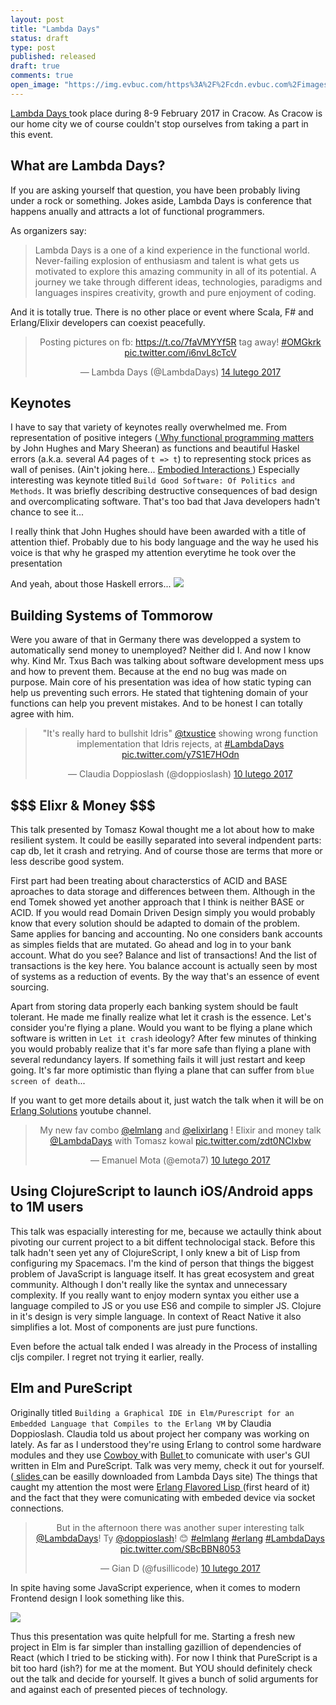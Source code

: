 ```yaml
---
layout: post
title: "Lambda Days"
status: draft
type: post
published: released
draft: true
comments: true
open_image: "https://img.evbuc.com/https%3A%2F%2Fcdn.evbuc.com%2Fimages%2F25795811%2F131110422203%2F1%2Foriginal.jpg?h=230&w=460&rect=0%2C24%2C1402%2C701&s=4a500abe5a910a6940217465fd59e34f"
---
```



<a href="http://www.lambdadays.org/lambdadays2017"> Lambda Days </a> took place during 8-9 February 2017 in Cracow. As Cracow is our home city we of course couldn't stop ourselves from taking a part in this event.

<!--more-->

## What are Lambda Days?

If you are asking yourself that question, you have been probably living under a rock or something. Jokes aside, Lambda Days is conference that happens anually and attracts a lot of functional programmers.

As organizers say:

> Lambda Days is a one of a kind experience in the functional world.
> Never-failing explosion of enthusiasm and talent is what gets us motivated to explore this amazing community in all of its potential.
> A journey we take through different ideas, technologies, paradigms and languages inspires creativity, growth and pure enjoyment of coding.

And it is totally true. There is no other place or  event where Scala, F# and Erlang/Elixir developers can coexist peacefully.

<center><blockquote class="twitter-tweet" data-lang="pl"><p lang="en" dir="ltr">Posting pictures on fb: <a href="https://t.co/7faVMYYf5R">https://t.co/7faVMYYf5R</a> tag away!
<a href="https://twitter.com/hashtag/OMGkrk?src=hash">#OMGkrk</a>
<a href="https://t.co/i6nvL8cTcV">pic.twitter.com/i6nvL8cTcV</a></p>&mdash; Lambda Days (@LambdaDays) <a href="https://twitter.com/LambdaDays/status/831532756656070657">14 lutego 2017</a></blockquote></center>


## Keynotes

I have to say that variety of keynotes really overwhelmed me. From representation of positive integers (<a href="Why Functional Programming Matters"> Why functional programming matters</a> by John Hughes and Mary Sheeran) as functions and beautiful Haskel errors (a.k.a. several A4 pages of `t => t`) to representing stock prices as wall of penises. (Ain't joking here... <a href="https://twitter.com/BayaMoba/status/830094279133560832">Embodied Interactions </a>) Especially interesting was keynote titled `Build Good Software: Of Politics and Methods`. It was briefly describing destructive consequences of bad design and overcomplicating software. That's too bad that Java developers hadn't chance to see it...

I really think that John Hughes should have been awarded with a title of attention thief. Probably due to his body language and the way he used his voice is that why he grasped my attention everytime he took over the presentation

And yeah, about those Haskell errors...
<img src="{{ site.baseurl }}/images/lambdas/haskell_errors.png" />


## Building Systems of Tommorow

Were you aware of that in Germany there was developped a system to automatically send money to unemployed? Neither did I. And now I know why. Kind Mr. Txus Bach was talking about software development mess ups and how to prevent them. Because at the end no bug was made on purpose. Main core of his presentation was idea of how static typing can help us preventing such errors. He stated that tightening domain of your functions can help you prevent mistakes. And to be honest I can totally agree with him.

<center><blockquote class="twitter-tweet" data-lang="pl"><p lang="en" dir="ltr">&quot;It&#39;s really hard to bullshit Idris&quot; <a href="https://twitter.com/txustice">@txustice</a> showing wrong function implementation that Idris rejects, at <a href="https://twitter.com/hashtag/LambdaDays?src=hash">#LambdaDays</a> <a href="https://t.co/y7S1E7HOdn">pic.twitter.com/y7S1E7HOdn</a></p>&mdash; Claudia Doppioslash (@doppioslash) <a href="https://twitter.com/doppioslash/status/829996405993435138">10 lutego 2017</a></blockquote></center>

## \$\$\$  Elixr & Money \$\$\$

This talk presented by Tomasz Kowal thought me a lot about how to make resilient system. It could be easilly separated into several indpendent parts: cap db, let it crash and retrying. And of course those are terms that more or less describe good system.

First part had been treating about characterstics of ACID and BASE aproaches to data storage and differences between them. Although in the end Tomek showed yet another approach that I think is neither BASE or ACID. If you would read Domain Driven Design simply you would probably know that every solution should be adapted to domain of the problem. Same applies for bancing and accounting. No one considers bank accounts as simples fields that are mutated. Go ahead and log in to your bank account. What do you see? Balance and list of transactions! And the list of transactions is the key here. You balance account is actually seen by most of systems as a reduction of events. By the way that's an essence of event sourcing.

Apart from storing data properly each banking system should be fault tolerant. He made me finally realize what let it crash is the essence. Let's consider you're flying a plane. Would you want to be flying a plane which software is written in `Let it crash` ideology? After few minutes of thinking you would probably realize that it's far more safe than flying a plane with several redundancy layers. If something fails it will just restart and keep going. It's far more optimistic than flying a plane that can suffer from `blue screen of death`...

If you want to get more details about it, just watch the talk when it will be on <a href="https://www.youtube.com/user/ErlangSolutions"> Erlang Solutions</a> youtube channel.

<center><blockquote class="twitter-tweet" data-lang="pl"><p lang="en" dir="ltr">My new fav combo <a href="https://twitter.com/elmlang">@elmlang</a> and <a href="https://twitter.com/elixirlang">@elixirlang</a> ! Elixir and money talk <a href="https://twitter.com/LambdaDays">@LambdaDays</a> with Tomasz kowal <a href="https://t.co/zdt0NCIxbw">pic.twitter.com/zdt0NCIxbw</a></p>&mdash; Emanuel Mota (@emota7) <a href="https://twitter.com/emota7/status/830005889469911040">10 lutego 2017</a></blockquote></center>

## Using ClojureScript to launch iOS/Android apps to 1M users

This talk was espacially interesting for me, because we actaully think about pivoting our current project to a bit diffent technolocigal stack. Before this talk hadn't seen yet any of ClojureScript, I only knew a bit of Lisp from configuring my Spacemacs. I'm the kind of person that things the biggest problem of JavaScript is language itself. It has great ecosystem and great community. Although I don't really like the syntax and unnecessary complexity. If you really want to enjoy modern syntax you either use a language compiled to JS or you use ES6 and compile to simpler JS. Clojure in it's design is very simple language. In context of React Native it also simplifies a lot. Most of components are just pure functions.

Even before the actual talk ended I was already in the Process of installing cljs compiler. I regret not trying it earlier, really.

## Elm and PureScript

Originally titled `Building a Graphical IDE in Elm/Purescript for an Embedded Language that Compiles to the Erlang VM` by Claudia Doppioslash. Claudia told us about project her company was working on lately. As far as I understood they're using Erlang to control some hardware modules and they use <a href="https://github.com/ninenines/cowboy"> Cowboy </a> with <a href="https://github.com/ninenines/bullet"> Bullet </a> to comunicate with user's GUI written in Elm and PureScript. Talk was very memy, check it out for yourself. (<a href="http://www.lambdadays.org/lambdadays2017/claudia-doppioslash"> slides </a> can be easilly downloaded from Lambda Days site) The things that caught my attention the most were <a href="http://lfe.io/"> Erlang Flavored Lisp </a> (first heard of it) and the fact that they were comunicating with embeded device via socket connections.

<center><blockquote class="twitter-tweet" data-lang="pl"><p lang="en" dir="ltr">But in the afternoon there was another super interesting talk <a href="https://twitter.com/LambdaDays">@LambdaDays</a>! Ty <a href="https://twitter.com/doppioslash">@doppioslash</a>! 😊 <a href="https://twitter.com/hashtag/elmlang?src=hash">#elmlang</a> <a href="https://twitter.com/hashtag/erlang?src=hash">#erlang</a> <a href="https://twitter.com/hashtag/LambdaDays?src=hash">#LambdaDays</a> <a href="https://t.co/SBcBBN8053">pic.twitter.com/SBcBBN8053</a></p>&mdash; Gian D (@fusillicode) <a href="https://twitter.com/fusillicode/status/830113997449994240">10 lutego 2017</a></blockquote></center>

In spite having some JavaScript experience, when it comes to modern Frontend design I look something like this.

<img class="center" src="{{ site.baseurl }}/images/lambdas/dog.jpg" />

Thus this presentation was quite helpfull for me. Starting a fresh new project in Elm is far simpler than installing gazillion of dependencies of React (which I tried to be sticking with). For now I think that PureScript is a bit too hard (ish?) for me at the moment. But YOU should definitely check out the talk and decide for yourself. It gives a bunch of solid arguments for and against each of presented pieces of technology.

<script async src="//platform.twitter.com/widgets.js" charset="utf-8"></script>
